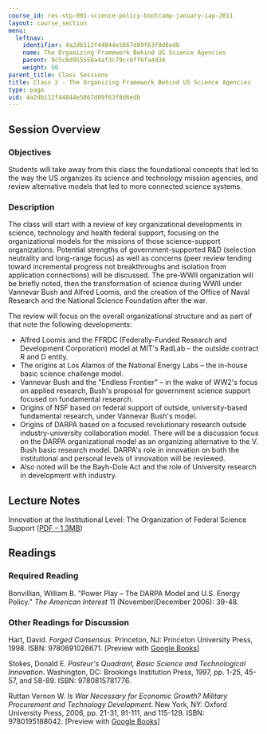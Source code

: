```yaml
---
course_id: res-stp-001-science-policy-bootcamp-january-iap-2011
layout: course_section
menu:
  leftnav:
    identifier: 4a2db112f44844e5867d89f63f8d6edb
    name: The Organizing Framework Behind US Science Agencies
    parent: 9c5c0d955558a4af3c79ccbff6fa4d34
    weight: 50
parent_title: Class Sessions
title: Class 2 - The Organizing Framework Behind US Science Agencies
type: page
uid: 4a2db112f44844e5867d89f63f8d6edb
---
```


Session Overview
----------------

### Objectives

Students will take away from this class the foundational concepts that led to the way the US organizes its science and technology mission agencies, and review alternative models that led to more connected science systems.

### Description

The class will start with a review of key organizational developments in science, technology and health federal support, focusing on the organizational models for the missions of those science-support organizations. Potential strengths of government-supported R&D (selection neutrality and long-range focus) as well as concerns (peer review tending toward incremental progress not breakthroughs and isolation from application connections) will be discussed. The pre-WWII organization will be briefly noted, then the transformation of science during WWII under Vannevar Bush and Alfred Loomis, and the creation of the Office of Naval Research and the National Science Foundation after the war.

The review will focus on the overall organizational structure and as part of that note the following developments:

*   Alfred Loomis and the FFRDC (Federally-Funded Research and Development Corporation) model at MIT's RadLab – the outside contract R and D entity.
*   The origins at Los Alamos of the National Energy Labs – the in-house basic science challenge model.
*   Vannevar Bush and the "Endless Frontier" – in the wake of WW2's focus on applied research, Bush's proposal for government science support focused on fundamental research.
*   Origins of NSF based on federal support of outside, university-based fundamental research, under Vannevar Bush's model.
*   Origins of DARPA based on a focused revolutionary research outside industry-university collaboration model. There will be a discussion focus on the DARPA organizational model as an organizing alternative to the V. Bush basic research model. DARPA's role in innovation on both the institutional and personal levels of innovation will be reviewed.
*   Also noted will be the Bayh-Dole Act and the role of University research in development with industry.

Lecture Notes
-------------

Innovation at the Institutional Level: The Organization of Federal Science Support ([PDF – 1.3MB](/resources/res-stp-001-science-policy-bootcamp-january-iap-2011/class-sessions/class02/MITRES_STP_001IAP11_lec02.pdf))

Readings
--------

### Required Reading

Bonvillian, William B. "Power Play – The DARPA Model and U.S. Energy Policy." _The American Interest_ 11 (November/December 2006): 39-48.

### Other Readings for Discussion

Hart, David. _Forged Consensus_. Princeton, NJ: Princeton University Press, 1998. ISBN: 9780691026671. \[Preview with [Google Books](http://books.google.com/books?id=EqUuvUdrs_MC&dq=David+Hart,+Forged+Consensus&printsec=frontcover&source=bl&ots=hG9Od9d6N6&sig=2087YRS5G6O0DlFNiicdtLx2XcA&hl=en&ei=CwP_SqTtJZ6ltgemsdWTDg&sa=X&oi=book_result&ct=result&resnum=1&ved=0CAgQ6AEwAA#v=onepage&q=&f=false)\]

Stokes, Donald E. _Pasteur's Quadrant, Basic Science and Technological Innovation_. Washington, DC: Brookings Institution Press, 1997, pp. 1-25, 45-57, and 58-89. ISBN: 9780815781776.

Ruttan Vernon W. _Is War Necessary for Economic Growth? Military Procurement and Technology Development_. New York, NY: Oxford University Press, 2006, pp. 21-31, 91-111, and 115-129. ISBN: 9780195188042. \[Preview with [Google Books](http://books.google.com/books?id=RB6Hl-IxkZUC&dq=vernon+ruttan+is+war+necessary+for+economic+growth&printsec=frontcover&source=bn&hl=en&ei=GQb_StaSF4OVtgeGpumRDg&sa=X&oi=book_result&ct=result&resnum=4&ved=0CBIQ6AEwAw#v=onepage&q=&f=false)\]
